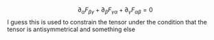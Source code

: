 $$\partial_{\alpha} F_{\beta \gamma} + \partial_{\beta} F_{\gamma \alpha} + \partial_{\gamma} F_{\alpha \beta} = 0$$
I guess this is used to constrain the tensor under the condition that the tensor is antisymmetrical and something else